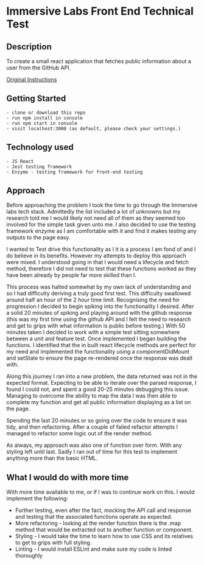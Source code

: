 # Immersive Labs Front End Technical Test

## Description

To create a small react application that fetches public information about a user from the GitHub API.

[Original Instructions](https://github.com/stonefarmer9/frontend-tech-test/blob/master/Instructions.md)

## Getting Started

```
- clone or download this repo
- run npm install in console
- run npm start in console
- visit localhost:3000 (as default, please check your settings.)
```

## Technology used
```
- JS React
- Jest testing framework
- Enzyme - testing framework for front-end testing
```
## Approach

Before approaching the problem I took the time to go through the Immersive labs tech stack. Admittedly the list included a lot of unknowns but my research told me I would likely not need all of them as they seemed too involved for the simple task given unto me. I also decided to use the testing framework enzyme as I am comfortable with it and find it makes testing any outputs to the page easy.

I wanted to Test drive this functionality as I it is a process I am fond of and I do believe in its benefits. However my attempts to deploy this approach were mixed. I understood going in that I would need a lifecycle and fetch method, therefore I did not need to test that these functions worked as they have been already by people far more skilled than I.

 This process was halted somewhat by my own lack of understanding and so I had difficulty deriving a truly good first test. This difficulty swallowed around half an hour of the 2 hour time limit. Recognising the need for progression I decided to begin spiking into the functionality I desired. After a solid 20 minutes of spiking and playing around with the github response (this was my first time using the github API and I felt the need to research and get to grips with what information is public before testing.) With 50 minutes taken I decided to work with a simple test sitting somewhere between a unit and feature test. Once implemented I began building the functions. I identified that the in built react lifecycle methods are perfect for my need and implemented the functionality using a  componentDidMount and setState to ensure the page re-rendered once the response was dealt with.

Along this journey I ran into a new problem, the data returned was not in the expected format. Expecting to be able to iterate over the parsed response, I found I could not, and spent a good 20-25 minutes debugging this issue. Managing to overcome the ability to map the data I was then able to complete my function and get all public information displaying as a list on the page.

Spending the last 20 minutes or so going over the code to ensure it was tidy, and then refactoring. After a couple of failed refactor attempts I managed to refactor some logic out of the render method.

As always, my approach was also one of function over form. With any styling left until last. Sadly I ran out of time for this test to implement anything more than the basic HTML.



## What I would do with more time

With more time available to me, or if I was to continue work on this. I would implement the following:

- Further testing, even after the fact, mocking the API call and response and testing that the associated functions operate as expected.
- More refactoring - looking at the render function there is the .map method that would be extracted out to another function or component.
- Styling - I would take the time to learn how to use CSS and its relatives to get to grips with full styling.
- Linting - I would install ESLint and make sure my code is linted thoroughly
